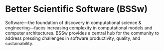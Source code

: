 # Better Scientific Software (BSSw)

Software—the foundation of discovery in computational science & engineering—faces increasing complexity in computational models and computer architectures. BSSw provides a central hub for the community to address pressing challenges in software productivity, quality, and sustainability.

<!---
Slide1 L: ../Articles/Blog/BSSwHighlights2024.md
Slide1 R: ../images/Blog_2501_YIR.png
Slide2 L: ../Articles/Blog/2025-01-documentation-psip.md 
Slide2 R: ../Articles/Blog/2024-12-2025BSSwFellowshipAnnounce.md
Slide3 L: ../CuratedContent/FiveSelfishReasonsToWorkReproducibly.md
Slide3 R: ../CuratedContent/2025-bssw-story-paper.md  
Slide4 L: ../CuratedContent/hpcbp-webinars-cc.md 
Slide4 R: ../Events/atpesc-PLACEHOLDER
Slide5 L: ../Events/2025-01-bytesize-rse-b.md
Slide5 R: ../Events/2025-03-ossfe.md
Slide6 L: ../Events/2025-04-iss.md 
Slide6 R: ../Events/2025-05-s3c-conference.md
--->

<!---
Note: We have had up to 7 L and R panels in the carousel, even if the current carousel may be shorter.

Caution: Blank line after first comment mark (or before last comment mark) causes build failure.
LCM: Saving for use again later
Slide1 L: ../Articles/Blog/2024-12-2025BSSwFellowshipAnnounce.md
Slide1 R: ../CuratedContent/TechnicalDebtInPractice.md
Slide2 L: ../CuratedContent/CuratedContent/diataxis.md
Slide2 R: ../CuratedContent/ProducingWebinarSeries.md 
Slide3 L: ../Events/2025-04-iss.md
Slide3 R: ../Events/2024-11-survey-roundup.md
Slide4 L: ../Events/hpcbp-089-green-software.md 
Slide4 R: ../Events/2025-01-hicss.md
Slide5 L: ../Events/2025-01-urssi-fellowship.md
Slide5 R: ../Events/2025-03-ossfe.md 
<!---
[Site Overview](SiteOverview.md)

[Communities Overview](CommunitiesOverview.md)

[Intro to CSE](IntroToCse.md)

[Intro to HPC](IntroToHpc.md)

--->
